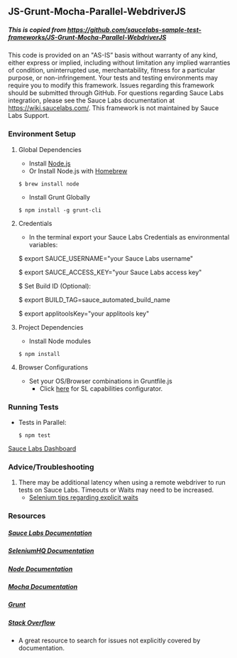 ## JS-Grunt-Mocha-Parallel-WebdriverJS

##### This is copied from https://github.com/saucelabs-sample-test-frameworks/JS-Grunt-Mocha-Parallel-WebdriverJS

This code is provided on an "AS-IS” basis without warranty of any kind, either express or implied, including without limitation any implied warranties of condition, uninterrupted use, merchantability, fitness for a particular purpose, or non-infringement. Your tests and testing environments may require you to modify this framework. Issues regarding this framework should be submitted through GitHub. For questions regarding Sauce Labs integration, please see the Sauce Labs documentation at https://wiki.saucelabs.com/. This framework is not maintained by Sauce Labs Support.

### Environment Setup

1. Global Dependencies
    * Install [Node.js](https://nodejs.org/en/)
    * Or Install Node.js with [Homebrew](http://brew.sh/)
    ```
    $ brew install node
    ```
    * Install Grunt Globally
    ```
    $ npm install -g grunt-cli
    ```
2. Credentials
    * In the terminal export your Sauce Labs Credentials as environmental variables:

    $ export SAUCE_USERNAME="your Sauce Labs username"
	 
    $ export SAUCE_ACCESS_KEY="your Sauce Labs access key"
    
    $ Set Build ID (Optional):
    
    $ export BUILD_TAG=sauce_automated_build_name
    
    $ export applitoolsKey="your applitools key"

3. Project Dependencies
	* Install Node modules
	```
	$ npm install
	```

4. Browser Configurations
	* Set your OS/Browser combinations in Gruntfile.js
	   * Click [here](https://wiki.saucelabs.com/display/DOCS/Platform+Configurator#/) for SL capabilities configurator.

### Running Tests

* Tests in Parallel:
	```
	$ npm test
	```

[Sauce Labs Dashboard](https://saucelabs.com/beta/dashboard/)

### Advice/Troubleshooting

1. There may be additional latency when using a remote webdriver to run tests on Sauce Labs. Timeouts or Waits may need to be increased.
    * [Selenium tips regarding explicit waits](https://wiki.saucelabs.com/display/DOCS/Best+Practice%3A+Use+Explicit+Waits)

### Resources
##### [Sauce Labs Documentation](https://wiki.saucelabs.com/)

##### [SeleniumHQ Documentation](http://www.seleniumhq.org/docs/)

##### [Node Documentation](https://nodejs.org/en/docs/)

##### [Mocha Documentation](https://mochajs.org/)

##### [Grunt ](http://gruntjs.com/getting-started)

##### [Stack Overflow](http://stackoverflow.com/)
* A great resource to search for issues not explicitly covered by documentation.

